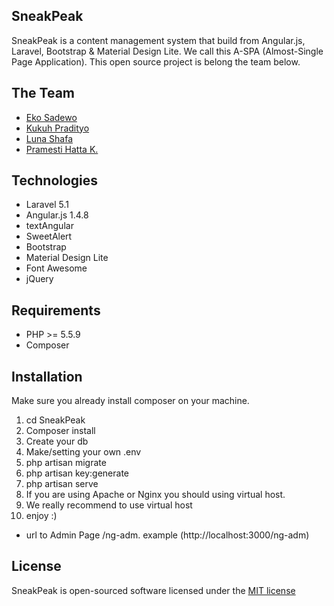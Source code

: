 ## SneakPeak

SneakPeak is a content management system that build from Angular.js, Laravel, Bootstrap & Material Design Lite.
We call this A-SPA (Almost-Single Page Application).
This open source project is belong the team below.

## The Team

- [Eko Sadewo](https://www.facebook.com/eko.sadhewo)
- [Kukuh Pradityo](https://www.facebook.com/kukuhpradityo)
- [Luna Shafa](https://www.facebook.com/luna.shafa1)
- [Pramesti Hatta K.](https://www.facebook.com/opam22)

## Technologies
* Laravel 5.1
* Angular.js 1.4.8
* textAngular
* SweetAlert
* Bootstrap
* Material Design Lite
* Font Awesome
* jQuery

## Requirements

- PHP >= 5.5.9
- Composer

## Installation

Make sure you already install composer on your machine.

1. cd SneakPeak	
2. Composer install
3. Create your db
4. Make/setting your own .env
5. php artisan migrate
6. php artisan key:generate
7. php artisan serve
8. If you are using Apache or Nginx you should using virtual host.
9. We really recommend to use virtual host
10. enjoy :)

- url to Admin Page /ng-adm. example (http://localhost:3000/ng-adm)


## License

SneakPeak is open-sourced software licensed under the [MIT license](http://opensource.org/licenses/MIT)
